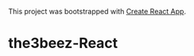 This project was bootstrapped with [Create React App](https://github.com/facebook/create-react-app).
# the3beez-React
